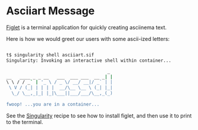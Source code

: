 # Asciiart Message

[Figlet](http://manpages.ubuntu.com/manpages/bionic/man6/figlet-figlet.6.html) is a terminal application for quickly creating asciinema text.

Here is how we would greet our users with some ascii-ized letters:

```bash

t$ singularity shell asciiart.sif 
Singularity: Invoking an interactive shell within container...

                                      _ 
__   ____ _ _ __   ___  ___ ___  __ _| |
\ \ / / _` | '_ \ / _ \/ __/ __|/ _` | |
 \ V / (_| | | | |  __/\__ \__ \ (_| |_|
  \_/ \__,_|_| |_|\___||___/___/\__,_(_)
                                        
fwoop! ...you are in a container...

```

See the [Singularity](Singularity) recipe to see how to install figlet, and
then use it to print to the terminal.
